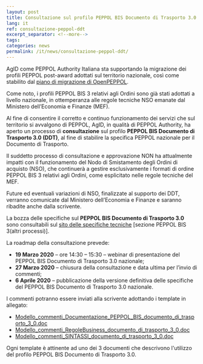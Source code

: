 ```yaml
---
layout: post
title: Consultazione sul profilo PEPPOL BIS Documento di Trasporto 3.0
lang: it
ref: consultazione-peppol-ddt
excerpt_separator: <!--more-->
tags:
categories: news
permalink: /it/news/consultazione-peppol-ddt/
---
```


AgID come PEPPOL Authority Italiana sta supportando la migrazione dei profili PEPPOL post-award adottati sul territorio nazionale, così come stabilito dal [piano di migrazione di OpenPEPPOL](https://docs.peppol.eu/poacc/upgrade-3/migration/).<!--more-->

Come noto, i profili PEPPOL BIS 3 relativi agli Ordini sono già stati adottati a livello nazionale, in ottemperanza alle regole tecniche NSO emanate dal Ministero dell’Economia e Finanze (MEF).

Al fine di consentire il corretto e continuo funzionamento dei servizi che sul territorio si avvalgono di PEPPOL, AgID, in qualità di PEPPOL Authority, ha aperto un processo di **consultazione** sul profilo **PEPPOL BIS Documento di Trasporto 3.0 (DDT)**, al fine di stabilire la specifica PEPPOL nazionale per il Documento di Trasporto.

Il suddetto processo di consultazione e approvazione NON ha attualmente impatti con il funzionamento del Nodo di Smistamento degli Ordini di acquisto (NSO), che continuerà a gestire esclusivamente i formati di ordine PEPPOL BIS 3 relativi agli Ordini, come esplicitato nelle regole tecniche del MEF.

Future ed eventuali variazioni di NSO, finalizzate al supporto dei DDT, verranno comunicate dal Ministero dell’Economia e Finanze e saranno ribadite anche dalla scrivente.

La bozza delle specifiche sul **PEPPOL BIS Documento di Trasporto 3.0** sono consultabili sul [sito delle specifiche tecniche](https://peppol-docs.agid.gov.it/) [sezione PEPPOL BIS 3(altri processi)].

La roadmap della consultazione prevede:
- **19 Marzo 2020** – ore 14:30 – 15:30 – webinar di presentazione del PEPPOL BIS Documento di Trasporto 3.0 nazionale;
- **27 Marzo 2020** – chiusura della consultazione e data ultima per l’invio di commenti;
- **6 Aprile 2020** – pubblicazione della versione definitiva delle specifiche del PEPPOL BIS Documento di Trasporto 3.0 nazionale.

I commenti potranno essere inviati alla scrivente adottando i template in allegato:

- [Modello_commenti_Documentazione_PEPPOL_BIS_documento_di_trasporto_3_0.doc](/attachments/Modello_commenti_Documentazione_PEPPOL_BIS_documento_di_trasporto_3_0.doc)
- [Modello_commenti_RegoleBusiness_documento_di_trasporto_3_0.doc](/attachments/Modello_commenti_RegoleBusiness_documento_di_trasporto_3_0.doc)
- [Modello_commenti_SINTASSI_documento_di_trasporto_3_0.doc](/attachments/Modello_commenti_SINTASSI_documento_di_trasporto_3_0.doc)

Ogni template è attinente ad uno dei 3 documenti che descrivono l'utilizzo del profilo PEPPOL BIS Documento di Trasporto 3.0.
